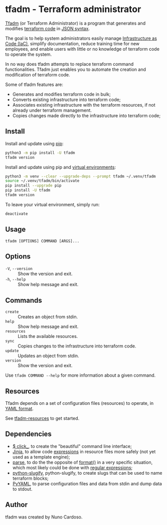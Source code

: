 # tfadm - Terraform administrator

[Tfadm](https://github.com/nuncard/tfadm) (or Terraform Administrator) is a program that generates and modifies [terraform code](https://developer.hashicorp.com/terraform/language) in [JSON syntax](https://developer.hashicorp.com/terraform/language/syntax/json).

The goal is to help system administrators easily manage [Infrastructure as Code (IaC)](https://en.wikipedia.org/wiki/Infrastructure_as_code), simplify documentation, reduce training time for new employees, and enable users with little or no knowledge of terraform code to operate the system.

In no way does tfadm attempts to replace terraform command functionalities. Tfadm just enables you to automate the creation and modification of terraform code.

Some of tfadm features are:
- Generates and modifies terraform code in bulk;
- Converts existing infrastructure into terraform code;
- Associates existing infrastructure with the terraform resources, if not already under terraform management.
- Copies changes made directly to the infrastructure into terraform code;

## Install

Install and update using [pip](https://pip.pypa.io/en/stable/quickstart/):

```bash
python3 -m pip install -U tfadm
tfadm version
```

Install and update using pip and [virtual environments](https://docs.python.org/3/library/venv.html):

```bash
python3 -m venv --clear --upgrade-deps --prompt tfadm ~/.venv/tfadm
source ~/.venv/tfadm/bin/activate
pip install --upgrade pip
pip install -U tfadm
tfadm version
```

To leave your virtual environment, simply run:

```bash
deactivate
```

## Usage

`tfadm [OPTIONS] COMMAND [ARGS]...`

## Options

<dl>
  <dt><code>-V</code>, <code>--version</code></dt>
  <dd>Show the version and exit.</dd>
  <dt><code>-h</code>, <code>--help</code></dt>
  <dd>Show help message and exit.</dd>
</dl>

## Commands

<dl>
  <dt><code>create</code></dt>
  <dd>Creates an object from stdin.</dd>
  <dt><code>help</code></dt>
  <dd>Show help message and exit.</dd>
  <dt><code>resources</code></dt>
  <dd>Lists the available resources.</dd>
  <dt><code>sync</code></dt>
  <dd>Copies changes to the infrastructure into terraform code.</dd>
  <dt><code>update</code></dt>
  <dd>Updates an object from stdin.</dd>
  <dt><code>version</code></dt>
  <dd>Show the version and exit.</dd>
</dl>

Use `tfadm COMMAND --help` for more information about a given command.

## Resources

Tfadm depends on a set of configuration files (resources) to operate, in [YAML format](https://yaml.org/).

See [tfadm-resources](https://github.com/nuncard/tfadm-resources) to get started.

## Dependencies

- [$ click_](https://click.palletsprojects.com), to create the "beautiful" command line interface;
- [Jinja](https://jinja.palletsprojects.com), to allow code [expressions](https://jinja.palletsprojects.com/en/3.1.x/templates/#expressions) in resource files more safely (not yet used as a template engine);
- [parse](https://github.com/r1chardj0n3s/parse), to do the the opposite of [format()](https://docs.python.org/3/library/stdtypes.html#str.format) in a very specific situation, which most likely could be done with [regular expressions](https://docs.python.org/3/library/re.html);
- [python-slugify](https://github.com/un33k/python-slugify), python-slugify, to create slugs that can be used to name terraform blocks;
- [PyYAML](https://pyyaml.org/wiki/PyYAMLDocumentation), to parse configuration files and data from stdin and dump data to stdout.

## Author

tfadm was created by Nuno Cardoso.
